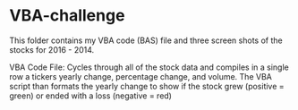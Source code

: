 # VBA-challenge

This folder contains my VBA code (BAS) file and three screen shots of the stocks for 2016 - 2014.

VBA Code File:
    Cycles through all of the stock data and compiles in a single row a tickers yearly change, percentage change, and volume. The VBA script than formats the yearly change to show if the stock grew (positive = green) or ended with a loss (negative = red)

